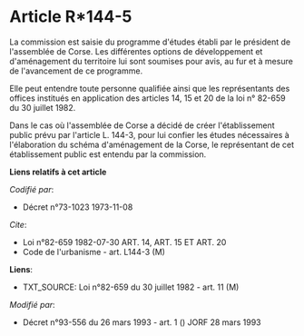 # Article R*144-5

La commission est saisie du programme d'études établi par le président de l'assemblée de Corse. Les différentes options de
développement et d'aménagement du territoire lui sont soumises pour avis, au fur et à mesure de l'avancement de ce programme.

Elle peut entendre toute personne qualifiée ainsi que les représentants des offices institués en application des articles 14,
15 et 20 de la loi n° 82-659 du 30 juillet 1982.

Dans le cas où l'assemblée de Corse a décidé de créer l'établissement public prévu par l'article L. 144-3, pour lui confier
les études nécessaires à l'élaboration du schéma d'aménagement de la Corse, le représentant de cet établissement public est
entendu par la commission.

**Liens relatifs à cet article**

_Codifié par_:

  - Décret n°73-1023 1973-11-08

_Cite_:

  - Loi n°82-659 1982-07-30 ART. 14, ART. 15 ET ART. 20
  - Code de l'urbanisme - art. L144-3 (M)

**Liens**:

  - TXT_SOURCE: Loi n°82-659 du 30 juillet 1982 - art. 11 (M)

_Modifié par_:

  - Décret n°93-556 du 26 mars 1993 - art. 1 () JORF 28 mars 1993
